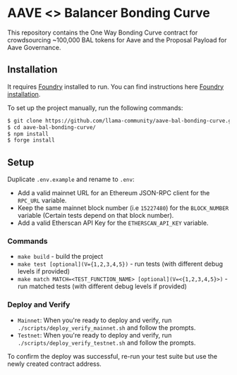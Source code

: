 # AAVE <> Balancer Bonding Curve

This repository contains the One Way Bonding Curve contract for crowdsourcing ~100,000 BAL tokens for Aave and the Proposal Payload for Aave Governance.

## Installation

It requires [Foundry](https://github.com/gakonst/foundry) installed to run. You can find instructions here [Foundry installation](https://github.com/gakonst/foundry#installation).

To set up the project manually, run the following commands:

```sh
$ git clone https://github.com/llama-community/aave-bal-bonding-curve.git
$ cd aave-bal-bonding-curve/
$ npm install
$ forge install
```

## Setup

Duplicate `.env.example` and rename to `.env`:

- Add a valid mainnet URL for an Ethereum JSON-RPC client for the `RPC_URL` variable.
- Keep the same mainnet block number (i.e `15227480`) for the `BLOCK_NUMBER` variable (Certain tests depend on that block number).
- Add a valid Etherscan API Key for the `ETHERSCAN_API_KEY` variable.

### Commands

- `make build` - build the project
- `make test [optional](V={1,2,3,4,5})` - run tests (with different debug levels if provided)
- `make match MATCH=<TEST_FUNCTION_NAME> [optional](V=<{1,2,3,4,5}>)` - run matched tests (with different debug levels if provided)

### Deploy and Verify

- `Mainnet`: When you're ready to deploy and verify, run `./scripts/deploy_verify_mainnet.sh` and follow the prompts.
- `Testnet`: When you're ready to deploy and verify, run `./scripts/deploy_verify_testnet.sh` and follow the prompts.

To confirm the deploy was successful, re-run your test suite but use the newly created contract address.
